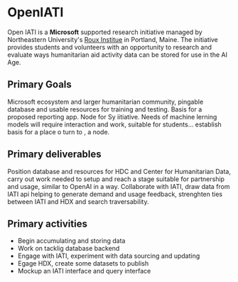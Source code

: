 # OpenIATI

Open IATI is a **Microsoft** supported research initiative managed by Northeastern University's [Roux Institue]() in Portland, Maine. The initiative provides students and volunteers with an opportunity to research and evaluate ways humanitarian aid activity data can be stored for use in the AI Age.

## Primary Goals

Microsoft ecosystem and larger humanitarian community, pingable database and usable resources for training and testing. Basis for a proposed reporting app. Node for Sy iitiative. Needs of machine lerning models will require interaction and work, suitable for students... establish basis for a place o turn to , a node.

## Primary deliverables

Position database and resources for HDC and Center for Humanitarian Data, carry out work needed to setup and reach a stage suitable for partnership and usage, similar to OpenAI in a way. Collaborate with IATI, draw data from IATI api helping to generate demand and usage feedback, strenghten ties between IATI and HDX and search traversability.

## Primary activities

* Begin accumulating and storing data
* Work on tacklig database backend
* Engage with IATI, experiment with data sourcing and updating
* Egage HDX, create some datasets to publish
* Mockup an IATI interface and query interface
